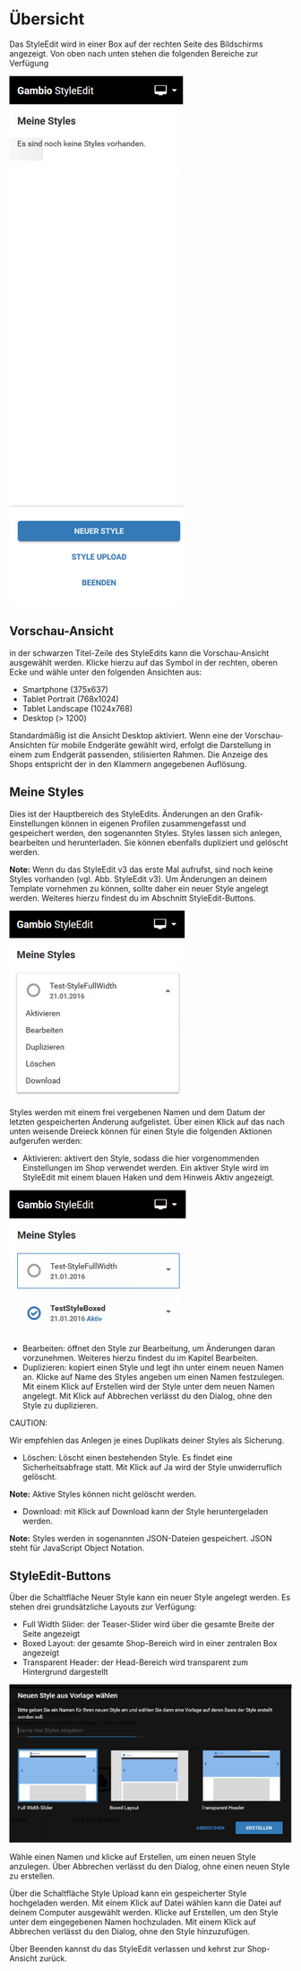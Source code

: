 # Übersicht 

Das StyleEdit wird in einer Box auf der rechten Seite des Bildschirms angezeigt. Von oben nach unten stehen die folgenden Bereiche zur Verfügung

![](Bilder/Abb132_StyleEdit3.PNG "StyleEdit v3")

## Vorschau-Ansicht 

in der schwarzen Titel-Zeile des StyleEdits kann die Vorschau-Ansicht ausgewählt werden. Klicke hierzu auf das Symbol in der rechten, oberen Ecke und wähle unter den folgenden Ansichten aus:

-   Smartphone \(375x637\)
-   Tablet Portrait \(768x1024\)
-   Tablet Landscape \(1024x768\)
-   Desktop \(\> 1200\)

Standardmäßig ist die Ansicht Desktop aktiviert. Wenn eine der Vorschau-Ansichten für mobile Endgeräte gewählt wird, erfolgt die Darstellung in einem zum Endgerät passenden, stilisierten Rahmen. Die Anzeige des Shops entspricht der in den Klammern angegebenen Auflösung.

## Meine Styles 

Dies ist der Hauptbereich des StyleEdits. Änderungen an den Grafik-Einstellungen können in eigenen Profilen zusammengefasst und gespeichert werden, den sogenannten Styles. Styles lassen sich anlegen, bearbeiten und herunterladen. Sie können ebenfalls dupliziert und gelöscht werden.

**Note:** Wenn du das StyleEdit v3 das erste Mal aufrufst, sind noch keine Styles vorhanden \(vgl. Abb. StyleEdit v3\). Um Änderungen an deinem Template vornehmen zu können, sollte daher ein neuer Style angelegt werden. Weiteres hierzu findest du im Abschnitt StyleEdit-Buttons.

![](Bilder/Abb133_StyleEdit3_angelegterStyle.PNG "Aktionen für einen angelegten Style")

Styles werden mit einem frei vergebenen Namen und dem Datum der letzten gespeicherten Änderung aufgelistet. Über einen Klick auf das nach unten weisende Dreieck können für einen Style die folgenden Aktionen aufgerufen werden:

-   Aktivieren: aktivert den Style, sodass die hier vorgenommenden Einstellungen im Shop verwendet werden. Ein aktiver Style wird im StyleEdit mit einem blauen Haken und dem Hinweis Aktiv angezeigt.

![](Bilder/Abb134_StyleAktiv.png "Ein aktiver (unten) und ein inaktiver Style")

-   Bearbeiten: öffnet den Style zur Bearbeitung, um Änderungen daran vorzunehmen. Weiteres hierzu findest du im Kapitel Bearbeiten.
-   Duplizieren: kopiert einen Style und legt ihn unter einem neuen Namen an. Klicke auf Name des Styles angeben um einen Namen festzulegen. Mit einem Klick auf Erstellen wird der Style unter dem neuen Namen angelegt. Mit Klick auf Abbrechen verlässt du den Dialog, ohne den Style zu duplizieren.

CAUTION:

Wir empfehlen das Anlegen je eines Duplikats deiner Styles als Sicherung.

-   Löschen: Löscht einen bestehenden Style. Es findet eine Sicherheitsabfrage statt. Mit Klick auf Ja wird der Style unwiderruflich gelöscht.

**Note:** Aktive Styles können nicht gelöscht werden.

-   Download: mit Klick auf Download kann der Style heruntergeladen werden.

**Note:** Styles werden in sogenannten JSON-Dateien gespeichert. JSON steht für JavaScript Object Notation.

## StyleEdit-Buttons 

Über die Schaltfläche Neuer Style kann ein neuer Style angelegt werden. Es stehen drei grundsätzliche Layouts zur Verfügung:

-   Full Width Slider: der Teaser-Slider wird über die gesamte Breite der Seite angezeigt
-   Boxed Layout: der gesamte Shop-Bereich wird in einer zentralen Box angezeigt
-   Transparent Header: der Head-Bereich wird transparent zum Hintergrund dargestellt

![](Bilder/Abb135_StyleEdit3_neuerStyle.PNG "Anlegen eines neuen Styles")

Wähle einen Namen und klicke auf Erstellen, um einen neuen Style anzulegen. Über Abbrechen verlässt du den Dialog, ohne einen neuen Style zu erstellen.

Über die Schaltfläche Style Upload kann ein gespeicherter Style hochgeladen werden. Mit einem Klick auf Datei wählen kann die Datei auf deinem Computer ausgewählt werden. Klicke auf Erstellen, um den Style unter dem eingegebenen Namen hochzuladen. Mit einem Klick auf Abbrechen verlässt du den Dialog, ohne den Style hinzuzufügen.

Über Beenden kannst du das StyleEdit verlassen und kehrst zur Shop-Ansicht zurück.



